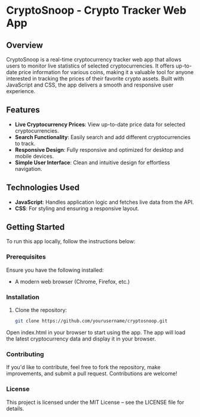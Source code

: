 # CryptoSnoop - Crypto Tracker Web App

## Overview
CryptoSnoop is a real-time cryptocurrency tracker web app that allows users to monitor live statistics of selected cryptocurrencies. It offers up-to-date price information for various coins, making it a valuable tool for anyone interested in tracking the prices of their favorite crypto assets. Built with JavaScript and CSS, the app delivers a smooth and responsive user experience.

## Features
- **Live Cryptocurrency Prices**: View up-to-date price data for selected cryptocurrencies.
- **Search Functionality**: Easily search and add different cryptocurrencies to track.
- **Responsive Design**: Fully responsive and optimized for desktop and mobile devices.
- **Simple User Interface**: Clean and intuitive design for effortless navigation.

## Technologies Used
- **JavaScript**: Handles application logic and fetches live data from the API.
- **CSS**: For styling and ensuring a responsive layout.
  
## Getting Started
To run this app locally, follow the instructions below:

### Prerequisites
Ensure you have the following installed:
- A modern web browser (Chrome, Firefox, etc.)

### Installation
1. Clone the repository:
   ```bash
   git clone https://github.com/yourusername/cryptosnoop.git
Open index.html in your browser to start using the app.
The app will load the latest cryptocurrency data and display it in your browser.

### Contributing
If you'd like to contribute, feel free to fork the repository, make improvements, and submit a pull request. Contributions are welcome!

### License
This project is licensed under the MIT License – see the LICENSE file for details.
